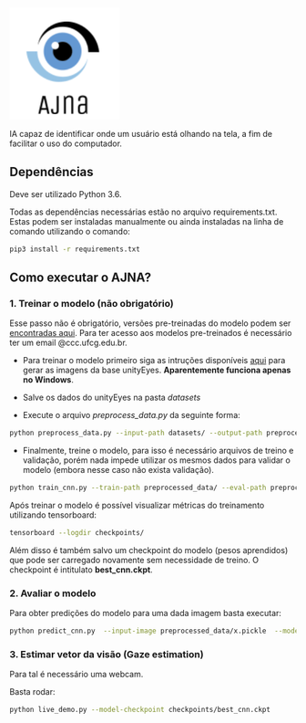 ![](imgs/ajna.png)

IA capaz de identificar onde um usuário está olhando na tela, a fim de facilitar o uso do computador.

## Dependências

Deve ser utilizado Python 3.6.

Todas as dependências necessárias estão no arquivo requirements.txt. Estas podem ser instaladas manualmente ou ainda instaladas na linha de comando utilizando o comando:

```bash
pip3 install -r requirements.txt
```

## Como executar o AJNA?

### 1. Treinar o modelo (não obrigatório)

Esse passo não é obrigatório, versões pre-treinadas do modelo podem ser [encontradas aqui](https://drive.google.com/open?id=11W2kSWEKYQrJXrpiodB4J73OCCgbe54S). Para ter acesso aos modelos pre-treinados é necessário ter um email @ccc.ufcg.edu.br.

* Para treinar o modelo primeiro siga as intruções disponíveis [aqui]( https://www.cl.cam.ac.uk/research/rainbow/projects/unityeyes/) para gerar as imagens da base unityEyes. **Aparentemente funciona apenas no Windows**.

* Salve os dados do unityEyes na pasta *datasets*

* Execute o arquivo *preprocess_data.py* da seguinte forma:

```bash
python preprocess_data.py --input-path datasets/ --output-path preprocessed_data/
```

* Finalmente, treine o modelo, para isso é necessário arquivos de treino e validação, porém nada impede utilizar os mesmos dados para validar o modelo (embora nesse caso não exista validação).

```bash
python train_cnn.py --train-path preprocessed_data/ --eval-path preprocessed_data/
```

Após treinar o modelo é possível visualizar métricas do treinamento utilizando tensorboard:

```bash
tensorboard --logdir checkpoints/
```

Além disso é também salvo um checkpoint do modelo (pesos aprendidos) que pode ser carregado novamente sem necessidade de treino. O checkpoint é intitulato **best_cnn.ckpt**.

### 2. Avaliar o modelo

Para obter predições do modelo para uma dada imagem basta executar:

```bash
python predict_cnn.py  --input-image preprocessed_data/x.pickle  --model-checkpoint checkpoints/best_cnn.ckpt
```

### 3. Estimar vetor da visão (Gaze estimation)

Para tal é necessário uma webcam.

Basta rodar:

```bash
python live_demo.py --model-checkpoint checkpoints/best_cnn.ckpt
```

